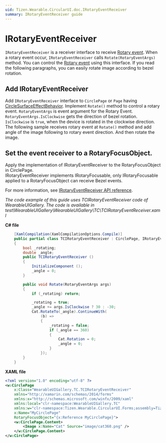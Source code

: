 ```yaml
---
uid: Tizen.Wearable.CircularUI.doc.IRotaryEventReceiver
summary: IRotaryEventReceiver guide
---
```


# IRotaryEventReceiver
`IRotaryEventReceiver` is a receiver interface to receive [Rotary event](https://developer.tizen.org/development/training/native-application/understanding-tizen-programming/event-handling#rotary). When a rotary event occur, `IRotaryEventReceiver` calls `Rotate(RotaryEventArgs)` method. You can control the [Rotary event](https://developer.tizen.org/development/training/native-application/understanding-tizen-programming/event-handling#rotary) using this interface. If you read the following paragraphs, you can easily rotate image according to bezel rotation.

## Add IRotaryEventReceiver
Add `IRotaryEventReceiver` interface to `CirclePage` or `Page` having [CircleSurfaceEffectBehavior](xref:Tizen.Wearable.CircularUI.doc.CircleSurfaceEffectBehavior). Implement `Rotate()` method to control a rotary event. `RotaryEventArgs` is event argument for the Rotary Event.
`RotaryEventArgs.IsClockwise` gets the direction of bezel rotation. `IsClockwise` is `true`, when the device is rotated in the clockwise direction.
The following sample receives rotary event at `Rotate()` method and add angle of the image following to rotary event direction. And then rotate the image.

## Set the event receiver to a RotaryFocusObject.

Apply the implementation of IRotaryEventReceiver to the RotaryFocusObject in CirclePage.  
IRotaryEventReceiver implements IRotaryFocusable, only IRotaryFocusable applied to a RotaryFocusObject can receive Bezel events.

For more information, see [IRotaryEventReceiver API reference](https://samsung.github.io/Tizen.CircularUI/api/Tizen.Wearable.CircularUI.Forms.IRotaryEventReceiver.html).

_The code example of this guide uses TCIRotaryEventReceiver code of WearableUIGallery. The code is available in test\WearableUIGallery\WearableUIGallery\TC\TCIRotaryEventReceiver.xaml_

**C# file**
```cs
    [XamlCompilation(XamlCompilationOptions.Compile)]
    public partial class TCIRotaryEventReceiver : CirclePage, IRotaryEventReceiver
    {
        bool _rotating;
        double _angle;
        public TCIRotaryEventReceiver ()
        {
            InitializeComponent ();
            _angle = 0;
        }

        public void Rotate(RotaryEventArgs args)
        {
            if (_rotating) return;

            _rotating = true;
            _angle += args.IsClockwise ? 30 : -30;
            Cat.RotateTo(_angle).ContinueWith(
                (b) =>
                {
                    _rotating = false;
                    if (_angle == 360)
                    {
                        Cat.Rotation = 0;
                        _angle = 0;
                    }
                });
        }
    }
```

**XAML file**
```xml
<?xml version="1.0" encoding="utf-8" ?>
<w:CirclePage
    x:Class="WearableUIGallery.TC.TCIRotaryEventReceiver"
    xmlns="http://xamarin.com/schemas/2014/forms"
    xmlns:x="http://schemas.microsoft.com/winfx/2009/xaml"
    xmlns:local="clr-namespace:WearableUIGallery.TC"
    xmlns:w="clr-namespace:Tizen.Wearable.CircularUI.Forms;assembly=Tizen.Wearable.CircularUI.Forms"
    x:Name="MyCirclePage"
    RotaryFocusObject="{x:Reference MyCirclePage}">
    <w:CirclePage.Content>
        <Image x:Name="Cat" Source="image/cat360.png" />
    </w:CirclePage.Content>
</w:CirclePage>
```
